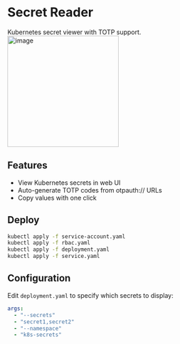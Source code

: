 # Secret Reader

Kubernetes secret viewer with TOTP support.
<img height="250" alt="image" src="https://github.com/user-attachments/assets/a16b4d8e-b51b-4e2f-934a-8699bbdd90e3" />

## Features

- View Kubernetes secrets in web UI
- Auto-generate TOTP codes from otpauth:// URLs
- Copy values with one click

## Deploy

```bash
kubectl apply -f service-account.yaml
kubectl apply -f rbac.yaml
kubectl apply -f deployment.yaml
kubectl apply -f service.yaml
```

## Configuration

Edit `deployment.yaml` to specify which secrets to display:

```yaml
args:
  - "--secrets"
  - "secret1,secret2"
  - "--namespace"
  - "k8s-secrets"
```
